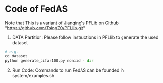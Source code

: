 # Code of FedAS

Note that This is a variant of Jianqing's PFLib on Github "https://github.com/TsingZ0/PFLlib.git"

1. DATA Partition: Please follow instructions in PFLlib to generate the used dataset
```python
# e.g.
cd dataset
python generate_cifar100.py noniid - dir
```

2. Run Code: Commands to run FedAS can be founded in system/examples.sh
